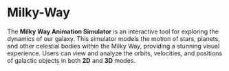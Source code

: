 # Milky-Way
 The **Milky Way Animation Simulator** is an interactive tool for exploring the dynamics of our galaxy. This simulator models the motion of stars, planets, and other celestial bodies within the Milky Way, providing a stunning visual experience. Users can view and analyze the orbits, velocities, and positions of galactic objects in both **2D** and **3D** modes. 
